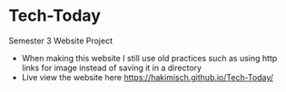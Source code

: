 # Tech-Today
Semester 3 Website Project
- When making this website I still use old practices such as using http links for image instead of saving it in a directory
- Live view the website here https://hakimisch.github.io/Tech-Today/